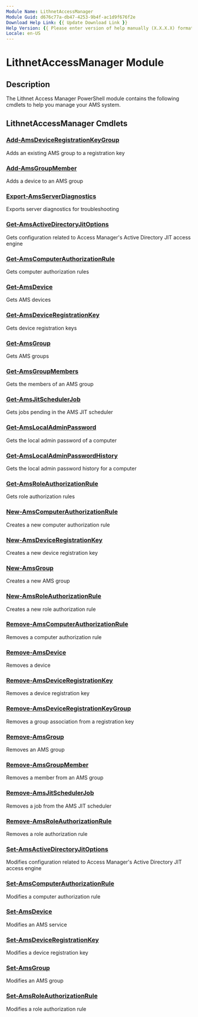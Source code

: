 ```yaml
---
Module Name: LithnetAccessManager
Module Guid: d676c77a-db47-4253-9b4f-ac1d9f676f2e
Download Help Link: {{ Update Download Link }}
Help Version: {{ Please enter version of help manually (X.X.X.X) format }}
Locale: en-US
---
```


# LithnetAccessManager Module
## Description
The Lithnet Access Manager PowerShell module contains the following cmdlets to help you manage your AMS system.

## LithnetAccessManager Cmdlets
### [Add-AmsDeviceRegistrationKeyGroup](Add-AmsDeviceRegistrationKeyGroup.md)
Adds an existing AMS group to a registration key

### [Add-AmsGroupMember](Add-AmsGroupMember.md)
Adds a device to an AMS group

### [Export-AmsServerDiagnostics](Export-AmsServerDiagnostics.md)
Exports server diagnostics for troubleshooting

### [Get-AmsActiveDirectoryJitOptions](Get-AmsActiveDirectoryJitOptions.md)
Gets configuration related to Access Manager's Active Directory JIT access engine

### [Get-AmsComputerAuthorizationRule](Get-AmsComputerAuthorizationRule.md)
Gets computer authorization rules

### [Get-AmsDevice](Get-AmsDevice.md)
Gets AMS devices

### [Get-AmsDeviceRegistrationKey](Get-AmsDeviceRegistrationKey.md)
Gets device registration keys

### [Get-AmsGroup](Get-AmsGroup.md)
Gets AMS groups

### [Get-AmsGroupMembers](Get-AmsGroupMembers.md)
Gets the members of an AMS group

### [Get-AmsJitSchedulerJob](Get-AmsJitSchedulerJob.md)
Gets jobs pending in the AMS JIT scheduler

### [Get-AmsLocalAdminPassword](Get-AmsLocalAdminPassword.md)
Gets the local admin password of a computer

### [Get-AmsLocalAdminPasswordHistory](Get-AmsLocalAdminPasswordHistory.md)
Gets the local admin password history for a computer

### [Get-AmsRoleAuthorizationRule](Get-AmsRoleAuthorizationRule.md)
Gets role authorization rules

### [New-AmsComputerAuthorizationRule](New-AmsComputerAuthorizationRule.md)
Creates a new computer authorization rule

### [New-AmsDeviceRegistrationKey](New-AmsDeviceRegistrationKey.md)
Creates a new device registration key

### [New-AmsGroup](New-AmsGroup.md)
Creates a new AMS group

### [New-AmsRoleAuthorizationRule](New-AmsRoleAuthorizationRule.md)
Creates a new role authorization rule

### [Remove-AmsComputerAuthorizationRule](Remove-AmsComputerAuthorizationRule.md)
Removes a computer authorization rule

### [Remove-AmsDevice](Remove-AmsDevice.md)
Removes a device

### [Remove-AmsDeviceRegistrationKey](Remove-AmsDeviceRegistrationKey.md)
Removes a device registration key

### [Remove-AmsDeviceRegistrationKeyGroup](Remove-AmsDeviceRegistrationKeyGroup.md)
Removes a group association from a registration key

### [Remove-AmsGroup](Remove-AmsGroup.md)
Removes an AMS group

### [Remove-AmsGroupMember](Remove-AmsGroupMember.md)
Removes a member from an AMS group

### [Remove-AmsJitSchedulerJob](Remove-AmsJitSchedulerJob.md)
Removes a job from the AMS JIT scheduler

### [Remove-AmsRoleAuthorizationRule](Remove-AmsRoleAuthorizationRule.md)
Removes a role authorization rule

### [Set-AmsActiveDirectoryJitOptions](Set-AmsActiveDirectoryJitOptions.md)
Modifies configuration related to Access Manager's Active Directory JIT access engine

### [Set-AmsComputerAuthorizationRule](Set-AmsComputerAuthorizationRule.md)
Modifies a computer authorization rule

### [Set-AmsDevice](Set-AmsDevice.md)
Modifies an AMS service

### [Set-AmsDeviceRegistrationKey](Set-AmsDeviceRegistrationKey.md)
Modifies a device registration key

### [Set-AmsGroup](Set-AmsGroup.md)
Modifies an AMS group

### [Set-AmsRoleAuthorizationRule](Set-AmsRoleAuthorizationRule.md)
Modifies a role authorization rule

